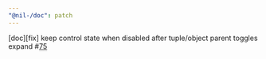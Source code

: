 ```yaml
---
"@nil-/doc": patch
---
```


[doc][fix] keep control state when disabled after tuple/object parent toggles expand #[75](https://github.com/njaldea/mono/issues/75)

